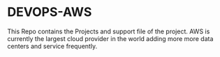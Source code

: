 # DEVOPS-AWS
This Repo contains the Projects and support file of the project. AWS is currently the largest cloud provider in the world adding more more data centers and service frequently. 
